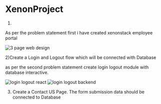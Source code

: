 # XenonProject
1)
As per the problem statement first i have created xenonstack employee portal

![3 page web design](https://github.com/Shubham2886/XenonProject/assets/101943611/3d46c5c8-7050-4c8b-b6a0-2c6dd3c44539)


2)Create a Login and Logout flow which will be connected with Database

as per the second problem statement create login logout module with database interactive.

![login logout react](https://github.com/Shubham2886/XenonProject/assets/101943611/545f41c1-33c8-48c7-9f2d-9150d862aba4)
![login logout backend](https://github.com/Shubham2886/XenonProject/assets/101943611/5f1fd720-3e2d-48ca-a684-0b3e0097fb60)

3) Create a Contact US Page. The form submission data should be connected to Database
  




